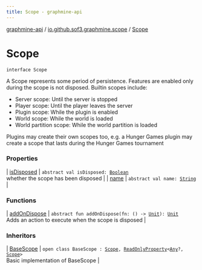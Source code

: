 ```yaml
---
title: Scope - graphmine-api
---
```


[graphmine-api](../../index.html) / [io.github.sof3.graphmine.scope](../index.html) / [Scope](./index.html)

# Scope

`interface Scope`

A Scope represents some period of persistence. Features are enabled only during the scope is not disposed. Builtin scopes include:

* Server scope: Until the server is stopped
* Player scope: Until the player leaves the server
* Plugin scope: While the plugin is enabled
* World scope: While the world is loaded
* World partition scope: While the world partition is loaded

Plugins may create their own scopes too, e.g. a Hunger Games plugin may create a scope that lasts during the Hunger Games tournament

### Properties

| [isDisposed](is-disposed.html) | `abstract val isDisposed: `[`Boolean`](https://kotlinlang.org/api/latest/jvm/stdlib/kotlin/-boolean/index.html)<br>whether the scope has been disposed |
| [name](name.html) | `abstract val name: `[`String`](https://kotlinlang.org/api/latest/jvm/stdlib/kotlin/-string/index.html) |

### Functions

| [addOnDispose](add-on-dispose.html) | `abstract fun addOnDispose(fn: () -> `[`Unit`](https://kotlinlang.org/api/latest/jvm/stdlib/kotlin/-unit/index.html)`): `[`Unit`](https://kotlinlang.org/api/latest/jvm/stdlib/kotlin/-unit/index.html)<br>Adds an action to execute when the scope is disposed |

### Inheritors

| [BaseScope](../-base-scope/index.html) | `open class BaseScope : `[`Scope`](./index.html)`, `[`ReadOnlyProperty`](https://kotlinlang.org/api/latest/jvm/stdlib/kotlin.properties/-read-only-property/index.html)`<`[`Any`](https://kotlinlang.org/api/latest/jvm/stdlib/kotlin/-any/index.html)`?, `[`Scope`](./index.html)`>`<br>Basic implementation of BaseScope |

